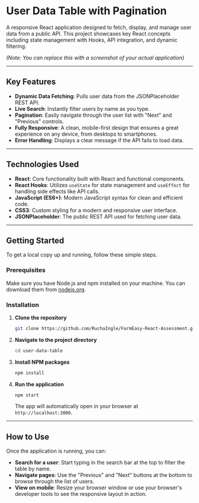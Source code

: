 
# User Data Table with Pagination

A responsive React application designed to fetch, display, and manage user data from a public API. This project showcases key React concepts including state management with Hooks, API integration, and dynamic filtering.

 
*(Note: You can replace this with a screenshot of your actual application)*

---

##  Key Features

*   **Dynamic Data Fetching**: Pulls user data from the JSONPlaceholder REST API.
*   **Live Search**: Instantly filter users by name as you type.
*   **Pagination**: Easily navigate through the user list with "Next" and "Previous" controls.
*   **Fully Responsive**: A clean, mobile-first design that ensures a great experience on any device, from desktops to smartphones.
*   **Error Handling**: Displays a clear message if the API fails to load data.

---

## Technologies Used

*   **React**: Core functionality built with React and functional components.
*   **React Hooks**: Utilizes `useState` for state management and `useEffect` for handling side effects like API calls.
*   **JavaScript (ES6+)**: Modern JavaScript syntax for clean and efficient code.
*   **CSS3**: Custom styling for a modern and responsive user interface.
*   **JSONPlaceholder**: The public REST API used for fetching user data.

---

## Getting Started

To get a local copy up and running, follow these simple steps.

### Prerequisites

Make sure you have Node.js and npm installed on your machine. You can download them from [nodejs.org](https://nodejs.org/).

### Installation

1.  **Clone the repository**
    ```sh
    git clone https://github.com/RuchaIngle/FarmEasy-React-Assessment.git
    ```

2.  **Navigate to the project directory**
    ```sh
    cd user-data-table
    ```

3.  **Install NPM packages**
    ```sh
    npm install
    ```

4.  **Run the application**
    ```sh
    npm start
    ```
    The app will automatically open in your browser at `http://localhost:3000`.

---

## How to Use

Once the application is running, you can:

*   **Search for a user**: Start typing in the search bar at the top to filter the table by name.
*   **Navigate pages**: Use the "Previous" and "Next" buttons at the bottom to browse through the list of users.
*   **View on mobile**: Resize your browser window or use your browser's developer tools to see the responsive layout in action.
